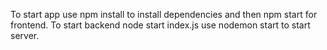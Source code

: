 To start app use npm install to install dependencies and then npm start for frontend.
To start backend node start index.js use nodemon start to start server.
